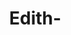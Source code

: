 # Edith-<!DOCTYPE html>
<html lang="en">
<head>
  <meta charset="UTF-8" />
  <title>My 3D Portfolio</title>
  <style>
    body { margin: 0; overflow: hidden; }
    canvas { display: block; }
  </style>
</head>
<body>
  <script src="https://cdn.jsdelivr.net/npm/three@0.152.2/build/three.min.js"></script>
  <script>
    const scene = new THREE.Scene();
    const camera = new THREE.PerspectiveCamera(75, window.innerWidth/window.innerHeight, 0.1, 1000);
    const renderer = new THREE.WebGLRenderer();
    renderer.setSize(window.innerWidth, window.innerHeight);
    document.body.appendChild(renderer.domElement);

    const geometry = new THREE.BoxGeometry();
    const material = new THREE.MeshNormalMaterial();
    const cube = new THREE.Mesh(geometry, material);
    scene.add(cube);

    camera.position.z = 5;

    function animate() {
      requestAnimationFrame(animate);
      cube.rotation.x += 0.01;
      cube.rotation.y += 0.01;
      renderer.render(scene, camera);
    }
    animate();
  </script>
</body>
</html>
